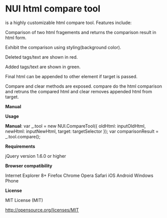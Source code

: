 
# NUI html compare tool 
is a highly customizable html compare tool. Features include: 

Comparison of two html fragements and returns the comparison result in html form.

Exhibit the comparison using styling(background color).

Deleted tags/text are shown in red.

Added tags/text are shown in green.

Final html can be appended to other element if target is passed.

Compare and clear methods are exposed. compare do the html comparison and retruns the compared html and clear removes appended html from target.

**Manual**

**Usage**

**Manual**:  var  _.tool = new NUI.CompareTool({
            oldHtml: inputOldHtml,
            newHtml: inputNewHtml,
            target: targetSelector
        });
       var comparisonResult = _.tool.compare();
       

**Requirements**

jQuery version 1.6.0 or higher


**Browser compatibility**

Internet Explorer 8+
Firefox
Chrome
Opera
Safari
iOS
Android
Windows Phone


**License**

MIT License (MIT)

http://opensource.org/licenses/MIT
